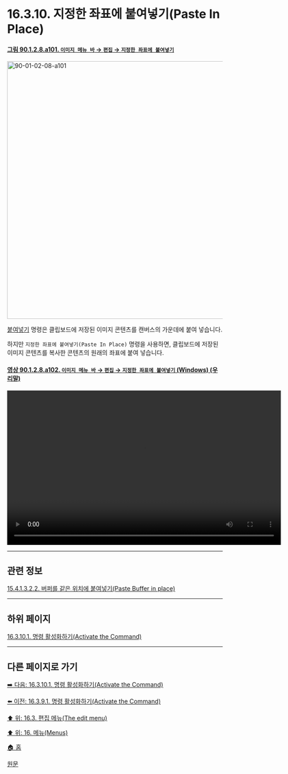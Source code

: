 # 16.3.10. 지정한 좌표에 붙여넣기(Paste In Place)

<a id="90-01-02-08-a101"></a>

#### [그림 90.1.2.8.a101. `이미지 메뉴 바` → `편집` → `지정한 좌표에 붙여넣기`](./90-01-02-08-paste_in_place.md#90-01-02-08-a101)
<img width="980" height="601" alt="90-01-02-08-a101" src="https://github.com/user-attachments/assets/e24ce957-c150-4756-9832-3f29cf2569f8" />

[붙여넣기](./16-03-08-00-paste.md) 명령은 클립보드에 저장된 이미지 콘텐츠를 캔버스의 가운데에 붙여 넣습니다.

하지만 `지정한 좌표에 붙여넣기(Paste In Place)` 명령을 사용하면, 클립보드에 저장된 이미지 콘텐츠를 복사한 콘텐츠의 원래의 좌표에 붙여 넣습니다.

<a id="90-01-02-08-a102"></a>

#### [영상 90.1.2.8.a102. `이미지 메뉴 바` → `편집` → `지정한 좌표에 붙여넣기` (Windows) (우리말)](./90-01-02-08-paste_in_place.md#90-01-02-08-a102)
<video controls="controls" width="640" height="360" src="https://github.com/user-attachments/assets/caa37444-3d56-485c-8d68-837ad3788e7a"></video>

***

## 관련 정보

[15.4.1.3.2.2. 버퍼를 같은 위치에 붙여넣기(Paste Buffer in place)](./15-04-01-03-02-02-paste_buffer_in_place.md)

***

## 하위 페이지

[16.3.10.1. 명령 활성화하기(Activate the Command)](./16-03-10-01-activate_the_command.md)

***

## 다른 페이지로 가기

[➡️ 다음: 16.3.10.1. 명령 활성화하기(Activate the Command)](./16-03-10-01-activate_the_command.md)

[⬅️ 이전: 16.3.9.1. 명령 활성화하기(Activate the Command)](./16-03-09-01-activate_the_command.md)

[⬆️ 위: 16.3. 편집 메뉴(The edit menu)](./16-03-00-the-edit-menu.md)

[⬆️ 위: 16. 메뉴(Menus)](./16-00-menus.md)

[🏠 홈](./00-home.md)

[원문](https://docs.gimp.org/2.10/ko/gimp-edit-paste-in-place.html)